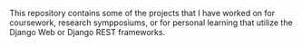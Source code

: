 This repository contains some of the projects that I have worked on for coursework, research sympposiums, or for personal learning that utilize the Django Web or Django REST frameworks.
